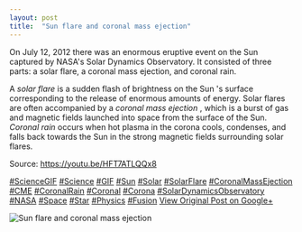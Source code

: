```yaml
---
layout: post
title:  "Sun flare and coronal mass ejection"
---
```


On July 12, 2012 there was an enormous eruptive event on the Sun captured by NASA's Solar Dynamics Observatory. It consisted of three parts: a solar flare, a coronal mass ejection, and coronal rain.  
  
A _solar flare_ is a sudden flash of brightness on the Sun 's surface corresponding to the release of enormous amounts of energy. Solar flares are often accompanied by a _coronal mass ejection_ , which is a burst of gas and magnetic fields launched into space from the surface of the Sun. _Coronal rain_ occurs when hot plasma in the corona cools, condenses, and falls back towards the Sun in the strong magnetic fields surrounding solar flares.   
  
Source: <https://youtu.be/HFT7ATLQQx8>  
  
[#ScienceGIF](https://plus.google.com/s/%23ScienceGIF/posts) [#Science](https://plus.google.com/s/%23Science/posts) [#GIF](https://plus.google.com/s/%23GIF/posts) [#Sun](https://plus.google.com/s/%23Sun/posts) [#Solar](https://plus.google.com/s/%23Solar/posts) [#SolarFlare](https://plus.google.com/s/%23SolarFlare/posts) [#CoronalMassEjection](https://plus.google.com/s/%23CoronalMassEjection/posts) [#CME](https://plus.google.com/s/%23CME/posts) [#CoronalRain](https://plus.google.com/s/%23CoronalRain/posts) [#Coronal](https://plus.google.com/s/%23Coronal/posts) [#Corona](https://plus.google.com/s/%23Corona/posts) [#SolarDynamicsObservatory](https://plus.google.com/s/%23SolarDynamicsObservatory/posts) [#NASA](https://plus.google.com/s/%23NASA/posts) [#Space](https://plus.google.com/s/%23Space/posts) [#Star](https://plus.google.com/s/%23Star/posts) [#Physics](https://plus.google.com/s/%23Physics/posts) [#Fusion](https://plus.google.com/s/%23Fusion/posts)
[View Original Post on Google+](https://plus.google.com/+ColinSullender/posts/XMDqnp1TYDZ)

![Sun flare and coronal mass ejection](https://i.imgur.com/vFkbr7V.gif)

